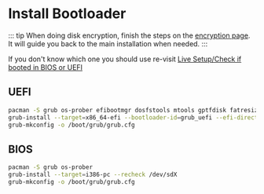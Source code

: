 # Install Bootloader

::: tip
When doing disk encryption, finish the steps on the [encryption page](/encryption/#adjust-linux-kernel-hooks).
It will guide you back to the main installation when needed.
:::

If you don't know which one you should use re-visit [Live Setup/Check if booted in BIOS or UEFI](./live-setup.md#check-if-booted-in-bios-or-uefi)

## UEFI

```bash
pacman -S grub os-prober efibootmgr dosfstools mtools gptfdisk fatresize
grub-install --target=x86_64-efi --bootloader-id=grub_uefi --efi-directory=/boot/efi --recheck
grub-mkconfig -o /boot/grub/grub.cfg
```

## BIOS

```bash
pacman -S grub os-prober
grub-install --target=i386-pc --recheck /dev/sdX
grub-mkconfig -o /boot/grub/grub.cfg
```
